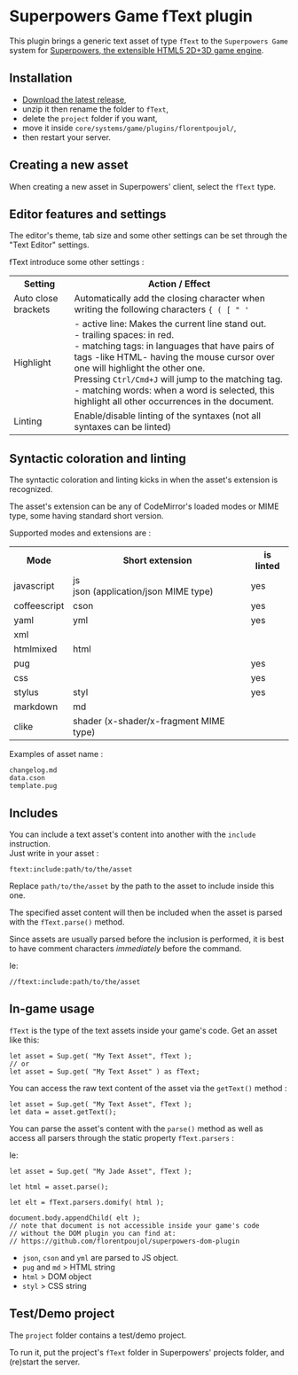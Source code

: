 # Superpowers Game fText plugin

This plugin brings a generic text asset of type `fText` to the `Superpowers Game` system for [Superpowers, the extensible HTML5 2D+3D game engine](http://superpowers-html5.com).


## Installation

- [Download the latest release](https://github.com/florentpoujol/superpowers-game-ftext-plugin/releases),
- unzip it then rename the folder to `fText`,
- delete the `project` folder if you want,
- move it inside `core/systems/game/plugins/florentpoujol/`,
- then restart your server.


## Creating a new asset

When creating a new asset in Superpowers' client, select the `fText` type.

## Editor features and settings

The editor's theme, tab size and some other settings can be set through the "Text Editor" settings.

fText introduce some other settings :

<table>
  <tr>
    <th>Setting</th>
    <th>Action / Effect</th>
  </tr>
  <tr>
    <td>Auto close brackets</td>
    <td>Automatically add the closing character when writing the following characters <code>{ ( [ " '</code></td>
  </tr>
  <tr>
    <td>Highlight</td>
    <td>
      - active line: Makes the current line stand out.<br>
      - trailing spaces: in red.<br>
      - matching tags: in languages that have pairs of tags -like HTML- having the mouse cursor over one will highlight the other one. <br>Pressing <code>Ctrl/Cmd+J</code> will jump to the matching tag.<br>
      - matching words: when a word is selected, this highlight all other occurrences in the document.
    </td>
  </tr>
  <tr>
    <td>Linting</td>
    <td>Enable/disable linting of the syntaxes (not all syntaxes can be linted)</td>
  </tr>
</table>


## Syntactic coloration and linting

The syntactic coloration and linting kicks in when the asset's extension is recognized.

The asset's extension can be any of CodeMirror's loaded modes or MIME type, some having standard short version.

Supported modes and extensions are :

<table>
  <tr>
    <th>Mode</th>
    <th>Short extension</th>
    <th>is linted</th>
  </tr>
  <tr>
    <td>javascript</td>
    <td>js <br> 
    json (application/json MIME type)</td>
    <td>yes</td>
  </tr>
  <tr>
    <td>coffeescript</td>
    <td>cson</td>
    <td>yes</td>
  </tr>
  <tr>
    <td>yaml</td>
    <td>yml</td>
    <td>yes</td>
  </tr>
  <tr>
    <td>xml</td>
    <td></td>
    <td></td>
  </tr>
  <tr>
    <td>htmlmixed</td>
    <td>html</td>
    <td></td>
  </tr>
  <tr>
    <td>pug</td>
    <td></td>
    <td>yes</td>
  </tr>
  <tr>
    <td>css</td>
    <td></td>
    <td>yes</td>
  </tr>
  <tr>
    <td>stylus</td>
    <td>styl</td>
    <td>yes</td>
  </tr>
  <tr>
    <td>markdown</td>
    <td>md</td>
    <td></td>
  </tr>
  <tr>
    <td>clike</td>
    <td>shader (x-shader/x-fragment MIME type)</td>
    <td></td>
  </tr>
</table>

Examples of asset name :

    changelog.md
    data.cson
    template.pug


## Includes

You can include a text asset's content into another with the `include` instruction.  
Just write in your asset :  
  
    ftext:include:path/to/the/asset


Replace `path/to/the/asset` by the path to the asset to include inside this one.

The specified asset content will then be included when the asset is parsed with the `fText.parse()` method.

Since assets are usually parsed before the inclusion is performed, it is best to have comment characters _immediately_ before the command.

Ie:

    //ftext:include:path/to/the/asset


## In-game usage

`fText` is the type of the text assets inside your game's code. Get an asset like this:

    let asset = Sup.get( "My Text Asset", fText );
    // or
    let asset = Sup.get( "My Text Asset" ) as fText;

You can access the raw text content of the asset via the `getText()` method :

    let asset = Sup.get( "My Text Asset", fText );
    let data = asset.getText();

You can parse the asset's content with the `parse()` method as well as access all parsers through the static property `fText.parsers` :

Ie:

    let asset = Sup.get( "My Jade Asset", fText );

    let html = asset.parse();

    let elt = fText.parsers.domify( html );

    document.body.appendChild( elt );
    // note that document is not accessible inside your game's code
    // without the DOM plugin you can find at:
    // https://github.com/florentpoujol/superpowers-dom-plugin

- `json`, `cson` and `yml` are parsed to JS object.
- `pug` and `md` > HTML string
- `html` > DOM object
- `styl` > CSS string

## Test/Demo project

The `project` folder contains a test/demo project.

To run it, put the project's `fText` folder in Superpowers' projects folder, and (re)start the server.
